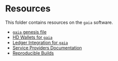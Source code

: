 <!--
order: false
parent:
  title: resources
  order: 8
-->

# Resources

This folder contains resources on the `gaia` software.

- [`gaia` genesis file](./genesis.md)
- [HD Wallets for `gaia`](./hd-wallets.md)
- [Ledger Integration for `gaia`](./ledger.md)
- [Service Providers Documentation](./service-providers.md)
- [Reproducible Builds](./reproducible-builds.md)
